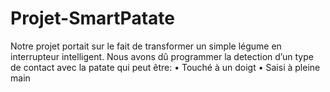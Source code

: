 # Projet-SmartPatate

Notre projet portait sur le fait de transformer un simple légume en interrupteur intelligent.
Nous avons dû programmer la detection d’un type de contact avec la patate qui peut être:
•	Touché à un doigt
•	Saisi à pleine main

